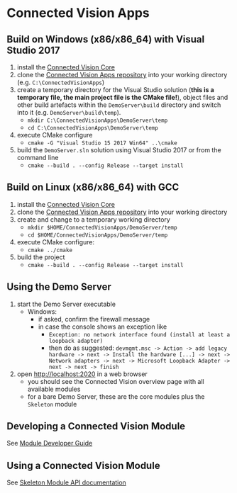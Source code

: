 # Connected Vision Apps

## Build on Windows (x86/x86_64) with Visual Studio 2017

1. install the [Connected Vision Core](https://github.com/ConnectedVision/connectedvision/blob/master/README.md)
2. clone the [Connected Vision Apps repository](https://github.com/ConnectedVision/connectedvision-apps) into your working directory (e.g. `C:\ConnectedVisionApps`)
3. create a temporary directory for the Visual Studio solution (**this is a temporary file, the main project file is the CMake file!**), object files and other build artefacts within the `DemoServer\build` directory and switch into it (e.g. `DemoServer\build\temp`).
	- `mkdir C:\ConnectedVisionApps\DemoServer\temp`
	- `cd C:\ConnectedVisionApps\DemoServer\temp`
4. execute CMake configure
	- `cmake -G "Visual Studio 15 2017 Win64" ..\cmake`
5. build the `DemoServer.sln` solution using Visual Studio 2017 or from the command line
	- `cmake --build . --config Release --target install`

## Build on Linux (x86/x86_64) with GCC

1. install the [Connected Vision Core](https://github.com/ConnectedVision/connectedvision/blob/master/README.md)
2. clone the [Connected Vision Apps repository](https://github.com/ConnectedVision/connectedvision-apps) into your working directory
3. create and change to a temporary working directory
	- `mkdir $HOME/ConnectedVisionApps/DemoServer/temp`
	- `cd $HOME/ConnectedVisionApps/DemoServer/temp`
4. execute CMake configure:
	- `cmake ../cmake`
5. build the project
	- `cmake --build . --config Release --target install`

## Using the Demo Server
1. start the Demo Server executable
	- Windows:
		- if asked, confirm the firewall message
		- in case the console shows an exception like
			- `Exception: no network interface found (install at least a loopback adapter)`
			- then do as suggested:
		`devmgmt.msc -> Action -> add legacy hardware -> next -> Install the hardware [...] -> next -> Network adapters -> next -> Microsoft Loopback Adapter -> next -> next -> finish`
1. open [http://localhost:2020](http://localhost:2020) in a web browser
	- you should see the Connected Vision overview page with all available modules
	- for a bare Demo Server, these are the core modules plus the `Skeleton` module

## Developing a Connected Vision Module

See [Module Developer Guide](doc/ModuleDeveloperGuide.md)

## Using a Connected Vision Module

See [Skeleton Module API documentation](Skeleton/doc/swagger2markup/pdf/index.pdf)
